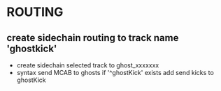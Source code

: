 # ROUTING

## create sidechain routing to track name 'ghostkick'

- create sidechain selected track to ghost_xxxxxxx
- syntax send MCAB to ghosts
  if '^ghostKick' exists
  add send kicks to ghostKick
